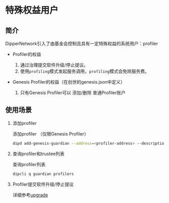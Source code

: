 # 特殊权益用户

## 简介

DipperNetwork引入了由基金会控制且具有一定特殊权益的系统用户：profiler

* Profiler的权益
    1. 通过治理提交软件升级/停止提议。
    2. 使用`profiling`模式发起服务调用，`profiling`模式会免除服务费。

* Genesis Profiler的权益（在创世的genesis.json中定义）
    1. 只有Genesis Profiler可以 添加/删除 普通Profiler账户

## 使用场景

1. 添加profiler

    添加profiler （仅限Genesis Profiler）

    ```bash
    dipd add-genesis-guardian --address=<profiler-address> --description=<profiler-description> --chain-id=dipperhub --from=<key-name> --fees=0.3iris
    ```

2. 查询profiler和trustee列表

    查询profiler列表

    ```bash
    dipcli q guardian profilers
    ```

3. Profiler提交软件升级/停止提议

    详细参考[upgrade](upgrade.md)
